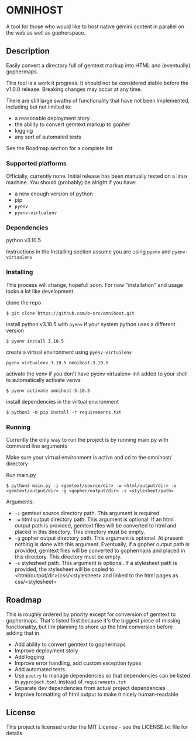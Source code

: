 # OMNIHOST

A tool for those who would like to host native gemini content in parallel on the web as well as gopherspace.

## Description

Easily convert a directory full of gemtext markup into HTML and (eventually) gophermaps.

This tool is a work it progress. It should not be considered stable before the v1.0.0 release. Breaking changes may occur at any time.

There are still large swaths of functionality that have not been implemented, including but not limited to:
 - a reasonable deployment story
 - the ability to convert gemtext markup to gopher
 - logging
 - any sort of automated tests

See the Roadmap section for a complete list

### Supported platforms

Officially, currently none. Initial release has been manually tested on a linux machine. You should (probably) be alright if you have:
 * a new enough version of python
 * pip
 * `pyenv`
 * `pyenv-virtualenv` 

### Dependencies

python v3.10.5

Instructions in the Installing section assume you are using `pyenv` and `pyenv-virtualenv`

### Installing

This process will change, hopefull soon. For now "installation" and usage looks a lot like development.

clone the repo
```
$ git clone https://github.com/b-src/omnihost.git
```

install python v3.10.5 with `pyenv` if your system python uses a different version
```
$ pyenv install 3.10.5
```

create a virtual environment using `pyenv-virtualenv`
```
pyenv virtualenv 3.10.5 omnihost-3.10.5
```

activate the venv if you don't have pyenv virtualenv-init added to your shell to automatically activate venvs
```
$ pyenv activate omnihost-3.10.5
```

install dependencies in the virtual environment
```
$ python3 -m pip install -r requirements.txt
```

### Running

Currently the only way to run the project is by running main.py with command line arguments

Make sure your virtual environment is active and cd to the omnihost/ directory

Run main.py
```
$ python3 main.py -i <gemtext/source/dir> -w <html/output/dir> -o <gemtext/output/dir> -g <gopher/output/dir> -s <stylesheet/path>
```

Arguments:
 * `-i` gemtext source directory path. This argument is required.
 * `-w` html output directory path. This argument is optional. If an html output path is provided, gemtext files will be converted to html and placed in this directory. This directory must be empty.
 * `-g` gopher output directory path. This argument is optional. At present nothing is done with this argument. Eventually, if a gopher output path is provided, gemtext files will be converted to gophermaps and placed in this directory. This directory must be empty.
 * `-s` stylesheet path. This argument is optional. If a stylesheet path is provided, the stylesheet will be copied to \<html/output/dir>/css/\<stylesheet> and linked to the html pages as css/\<stylesheet>
 
 ## Roadmap
 
 This is roughly ordered by priority except for conversion of gemtext to gophermaps. That's listed first because it's the biggest piece of missing functionality, but I'm planning to shore up the html conversion before adding that in
 
  * Add ability to convert gemtext to gophermaps
  * Improve deployment story
  * Add logging
  * Improve error handling, add custom exception types
  * Add automated tests
  * Use `poetry` to manage dependencies so that dependencies can be listed in `pyproject.toml` instead of `requirements.txt`
  * Separate dev dependencies from actual project dependencies
  * Improve formatting of html output to make it nicely human-readable

## License

This project is licensed under the MIT License - see the LICENSE.txt file for details